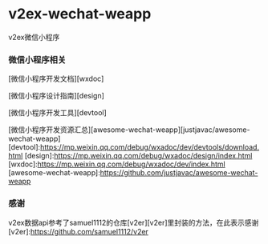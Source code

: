 # v2ex-wechat-weapp
v2ex微信小程序

### 微信小程序相关
[微信小程序开发文档][wxdoc]

[微信小程序设计指南][design]

[微信小程序开发工具][devtool]

[微信小程序开发资源汇总][awesome-wechat-weapp][justjavac/awesome-wechat-weapp]
[devtool]:https://mp.weixin.qq.com/debug/wxadoc/dev/devtools/download.html
[design]:https://mp.weixin.qq.com/debug/wxadoc/design/index.html
[wxdoc]:https://mp.weixin.qq.com/debug/wxadoc/dev/index.html
[awesome-wechat-weapp]:https://github.com/justjavac/awesome-wechat-weapp

### 感谢
v2ex数据api参考了samuel1112的仓库[v2er][v2er]里封装的方法，在此表示感谢
[v2er]:https://github.com/samuel1112/v2er

